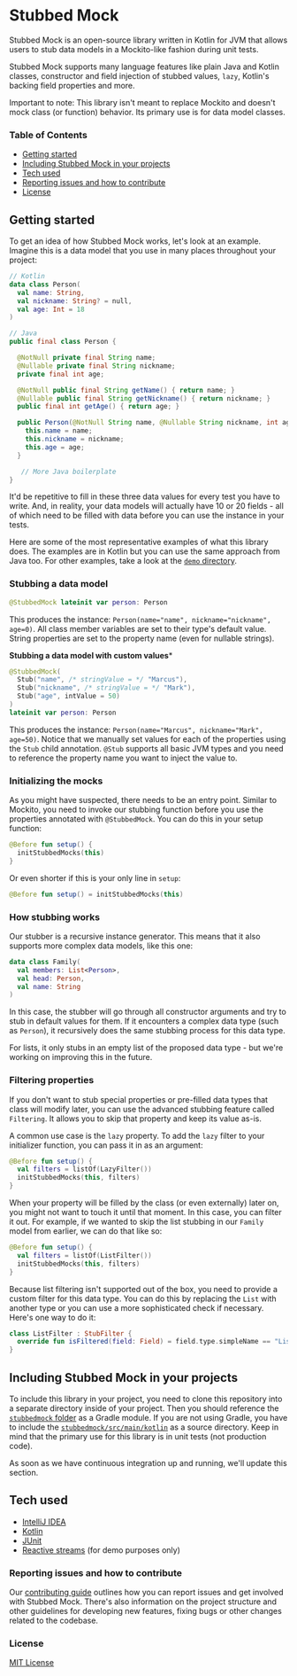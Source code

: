 # Stubbed Mock

Stubbed Mock is an open-source library written in Kotlin for JVM that allows
users to stub data models in a Mockito-like fashion during unit tests.

Stubbed Mock supports many language features like plain Java and Kotlin
classes, constructor and field injection of stubbed values, `lazy`, Kotlin's
backing field properties and more.

Important to note: This library isn't meant to replace Mockito and doesn't
mock class (or function) behavior. Its primary use is for data model classes.

### Table of Contents

* [Getting started](#getting-started)
* [Including Stubbed Mock in your projects](#including-stubbed-mock-in-your-projects)
* [Tech used](#tech-used)
* [Reporting issues and how to contribute](#reporting-issues-and-how-to-contribute)
* [License](#license)

## Getting started

To get an idea of how Stubbed Mock works, let's look at an example. Imagine this
 is a data model that you use in many places throughout your project:

```kotlin
// Kotlin
data class Person(
  val name: String,
  val nickname: String? = null,
  val age: Int = 18
)
```

```java
// Java
public final class Person {

  @NotNull private final String name;
  @Nullable private final String nickname;
  private final int age;

  @NotNull public final String getName() { return name; }
  @Nullable public final String getNickname() { return nickname; }
  public final int getAge() { return age; }

  public Person(@NotNull String name, @Nullable String nickname, int age) {
    this.name = name;
    this.nickname = nickname;
    this.age = age;
  }

   // More Java boilerplate
}
```

It'd be repetitive to fill in these three data values for every test you have to
write. And, in reality, your data models will actually have 10 or 20 fields -
all of which need to be filled with data before you can use the instance in
your tests.

Here are some of the most representative examples of what this library does. The
examples are  in Kotlin but you can use the same approach from Java too.  For
other examples, take a look at the [`demo` directory](https://github.com/blacklane/stubbed-mock/tree/master/demo).

### Stubbing a data model

```kotlin
@StubbedMock lateinit var person: Person
```

This produces the instance: ```Person(name="name", nickname="nickname", age=0)```.
All class member variables are set to their type's default value. String
properties are set to the property name (even for nullable strings).

**Stubbing a data model with custom values***

```kotlin
@StubbedMock(
  Stub("name", /* stringValue = */ "Marcus"),
  Stub("nickname", /* stringValue = */ "Mark"),
  Stub("age", intValue = 50)
)
lateinit var person: Person
```

This produces the instance: ```Person(name="Marcus", nickname="Mark", age=50)```.
Notice that we manually set values for each of the properties using the `Stub`
 child annotation. `@Stub` supports all basic JVM types and you need to
  reference the property name you want to inject the value to.

### Initializing the mocks

As you might have suspected, there needs to be an entry point. Similar to
Mockito, you need to invoke our stubbing function before you use the properties
annotated with `@StubbedMock`. You can do this in your setup function:

```kotlin
@Before fun setup() {
  initStubbedMocks(this)
}
```

Or even shorter if this is your only line in `setup`:

```kotlin
@Before fun setup() = initStubbedMocks(this)
```

### How stubbing works

Our stubber is a recursive instance generator. This means that it also supports more
complex data models, like this one:

```kotlin
data class Family(
  val members: List<Person>,
  val head: Person,
  val name: String
)
```

In this case, the stubber will go through all constructor arguments and try to
stub in default values for them. If it encounters a complex data type (such as
  `Person`), it recursively does the same stubbing process for this data type.

For lists, it only stubs in an empty list of the proposed data type - but we're
working on improving this in the future.

### Filtering properties

If you don't want to stub special properties or pre-filled data types that
class will modify later, you can use the advanced stubbing feature called
`Filtering`. It allows you to skip that property and keep its value as-is.

A common use case is the `lazy` property. To add the `lazy` filter to your
initializer function, you can pass it in as an argument:

```kotlin
@Before fun setup() {
  val filters = listOf(LazyFilter())
  initStubbedMocks(this, filters)
}
```

When your property will be filled by the class (or even externally) later on,
you might not want to touch it until that moment. In this case, you can filter
it out. For example, if we wanted to skip the list stubbing in our `Family`
model from earlier, we can do that like so:

```kotlin
@Before fun setup() {
  val filters = listOf(ListFilter())
  initStubbedMocks(this, filters)
}
```

Because list filtering isn't supported out of the box, you need to provide a
custom filter for this data type. You can do this by replacing the `List` with
 another type or you can use a more sophisticated check if necessary. Here's
 one way to do it:

```kotlin
class ListFilter : StubFilter {
  override fun isFiltered(field: Field) = field.type.simpleName == "List"
}
```

## Including Stubbed Mock in your projects

To include this library in your project, you need to clone this repository into
a separate directory inside of your project. Then you should reference the
[`stubbedmock` folder](stubbedmock)
as a Gradle module. If you are not using Gradle, you have to include the
[`stubbedmock/src/main/kotlin`](src/main/kotlin) as a source directory. Keep in mind that the primary use for this library
is in unit tests (not production code).

As soon as we have continuous integration up and running, we'll update this section.

## Tech used

- [IntelliJ IDEA](https://www.jetbrains.com/idea/)
- [Kotlin](https://kotlinlang.org/)
- [JUnit](https://junit.org/junit4/)
- [Reactive streams](http://reactivex.io/) (for demo purposes only)

### Reporting issues and how to contribute

Our [contributing guide](CONTRIBUTING.md) outlines how you can report issues
and get involved with Stubbed Mock. There's also information on the project
structure and other guidelines for developing new features, fixing bugs or
other changes related to the codebase.

### License

[MIT License](LICENSE)
